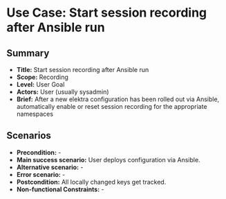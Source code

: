# Use Case: Start session recording after Ansible run

## Summary

- **Title:** Start session recording after Ansible run
- **Scope:** Recording
- **Level:** User Goal
- **Actors:** User (usually sysadmin)
- **Brief:** After a new elektra configuration has been rolled out via Ansible, automatically enable or reset session recording for the appropriate namespaces

## Scenarios

- **Precondition:** -
- **Main success scenario:** User deploys configuration via Ansible.
- **Alternative scenario:** -
- **Error scenario:** -
- **Postcondition:** All locally changed keys get tracked.
- **Non-functional Constraints:** -
